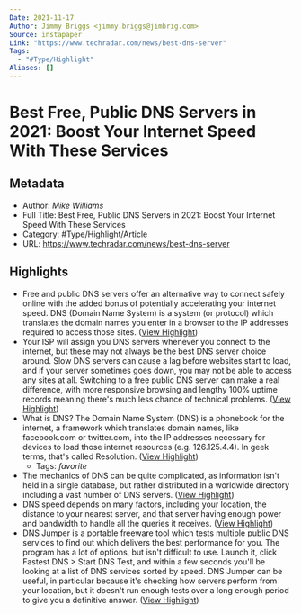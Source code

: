 ```yaml
---
Date: 2021-11-17
Author: Jimmy Briggs <jimmy.briggs@jimbrig.com>
Source: instapaper
Link: "https://www.techradar.com/news/best-dns-server"
Tags:
  - "#Type/Highlight"
Aliases: []
---
```


# Best Free, Public DNS Servers in 2021: Boost Your Internet Speed With These Services

## Metadata

* Author: *Mike Williams*
* Full Title: Best Free, Public DNS Servers in 2021: Boost Your Internet Speed With These Services
* Category: #Type/Highlight/Article
* URL: https://www.techradar.com/news/best-dns-server

## Highlights

* Free and public DNS servers offer an alternative way to connect safely online with the added bonus of potentially accelerating your internet speed. DNS (Domain Name System) is a system (or protocol) which translates the domain names you enter in a browser to the IP addresses required to access those sites. ([View Highlight](https://instapaper.com/read/1451022743/17670958))
* Your ISP will assign you DNS servers whenever you connect to the internet, but these may not always be the best DNS server choice around. Slow DNS servers can cause a lag before websites start to load, and if your server sometimes goes down, you may not be able to access any sites at all.
  Switching to a free public DNS server can make a real difference, with more responsive browsing and lengthy 100% uptime records meaning there's much less chance of technical problems. ([View Highlight](https://instapaper.com/read/1451022743/17670959))
* What is DNS?
  The Domain Name System (DNS) is a phonebook for the internet, a framework which translates domain names, like facebook.com or twitter.com, into the IP addresses necessary for devices to load those internet resources (e.g. 126.125.4.4). In geek terms, that's called Resolution. ([View Highlight](https://instapaper.com/read/1451022743/17670960))
  * Tags: *favorite* 
* The mechanics of DNS can be quite complicated, as information isn't held in a single database, but rather distributed in a worldwide directory including a vast number of DNS servers. ([View Highlight](https://instapaper.com/read/1451022743/17670961))
* DNS speed depends on many factors, including your location, the distance to your nearest server, and that server having enough power and bandwidth to handle all the queries it receives. ([View Highlight](https://instapaper.com/read/1451022743/17670968))
* DNS Jumper is a portable freeware tool which tests multiple public DNS services to find out which delivers the best performance for you.
  The program has a lot of options, but isn't difficult to use. Launch it, click Fastest DNS > Start DNS Test, and within a few seconds you'll be looking at a list of DNS services sorted by speed.
  DNS Jumper can be useful, in particular because it's checking how servers perform from your location, but it doesn't run enough tests over a long enough period to give you a definitive answer. ([View Highlight](https://instapaper.com/read/1451022743/17670969))
